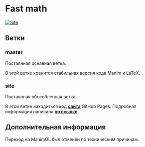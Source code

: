 # Fast math
[![Site](https://img.shields.io/badge/site-pages-blue)](https://mrshprotter.github.io/fast_math/)
## Ветки
### master
Постаянная оснавная ветка.

В этой ветке хранится стабильная версия кода Manim и LaTeX.

### site
Постаянная обособленная ветка.

В этой ветке находиться код [**сайта**](https://mrshprotter.github.io/fast_math/ "Основной сайт проекта") GitHub Pages.
Подробная информация написана [**по ссылке**](https://github.com/MrShprotter/fast_math/blob/site/README.md "README.md ветки site").

## Дополнительная информация
Переход на ManimGL был отменён по техническим причинам.
